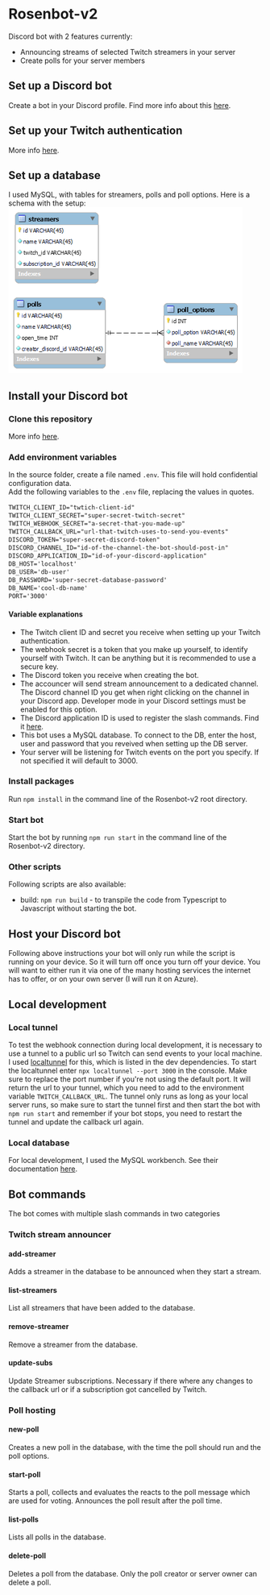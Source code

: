 # Rosenbot-v2

Discord bot with 2 features currently:

- Announcing streams of selected Twitch streamers in your server
- Create polls for your server members

## Set up a Discord bot

Create a bot in your Discord profile. Find more info about this [here](https://discord.com/developers/docs/intro).

## Set up your Twitch authentication

More info [here](https://dev.twitch.tv/docs/authentication).

## Set up a database

I used MySQL, with tables for streamers, polls and poll options. Here is a schema with the setup: \
![database schema](/src/images/db_schema.png "Database Schema")

## Install your Discord bot

### Clone this repository

More info [here](https://docs.github.com/en/repositories/creating-and-managing-repositories/cloning-a-repository).

### Add environment variables

In the source folder, create a file named `.env`. This file will hold confidential configuration data. \
Add the following variables to the `.env` file, replacing the values in quotes.

```
TWITCH_CLIENT_ID="twtich-client-id"
TWITCH_CLIENT_SECRET="super-secret-twitch-secret"
TWITCH_WEBHOOK_SECRET="a-secret-that-you-made-up"
TWITCH_CALLBACK_URL="url-that-twitch-uses-to-send-you-events"
DISCORD_TOKEN="super-secret-discord-token"
DISCORD_CHANNEL_ID="id-of-the-channel-the-bot-should-post-in"
DISCORD_APPLICATION_ID="id-of-your-discord-application"
DB_HOST='localhost'
DB_USER='db-user'
DB_PASSWORD='super-secret-database-password'
DB_NAME='cool-db-name'
PORT='3000'
```

#### Variable explanations

- The Twitch client ID and secret you receive when setting up your Twitch authentication.
- The webhook secret is a token that you make up yourself, to identify yourself with Twitch. It can be anything but it is recommended to use a secure key.
- The Discord token you receive when creating the bot.
- The accouncer will send stream announcement to a dedicated channel. The Discord channel ID you get when right clicking on the channel in your Discord app. Developer mode in your Discord settings must be enabled for this option.
- The Discord application ID is used to register the slash commands. Find it [here](https://support-dev.discord.com/hc/en-us/articles/360028717192-Where-can-I-find-my-Application-Team-Server-ID-).
- This bot uses a MySQL database. To connect to the DB, enter the host, user and password that you reveived when setting up the DB server.
- Your server will be listening for Twitch events on the port you specify. If not specified it will default to 3000.

### Install packages

Run `npm install` in the command line of the Rosenbot-v2 root directory.

### Start bot

Start the bot by running `npm run start` in the command line of the Rosenbot-v2 directory.

### Other scripts

Following scripts are also available:

- build: `npm run build` - to transpile the code from Typescript to Javascript without starting the bot.

## Host your Discord bot

Following above instructions your bot will only run while the script is running on your device. So it will turn off once you turn off your device.
You will want to either run it via one of the many hosting services the internet has to offer, or on your own server (I will run it on Azure).

## Local development

### Local tunnel

To test the webhook connection during local development, it is necessary to use a tunnel to a public url so Twitch can send events to your local machine. I used [localtunnel](https://www.npmjs.com/package/localtunnel) for this, which is listed in the dev dependencies. To start the localtunnel enter `npx localtunnel --port 3000` in the console. Make sure to replace the port number if you're not using the default port. It will return the url to your tunnel, which you need to add to the environment variable `TWITCH_CALLBACK_URL`. The tunnel only runs as long as your local server runs, so make sure to start the tunnel first and then start the bot with `npm run start` and remember if your bot stops, you need to restart the tunnel and update the callback url again.

### Local database

For local development, I used the MySQL workbench. See their documentation [here](https://dev.mysql.com/doc/workbench/en/).

## Bot commands

The bot comes with multiple slash commands in two categories

### Twitch stream announcer

#### add-streamer

Adds a streamer in the database to be announced when they start a stream.

#### list-streamers

List all streamers that have been added to the database.

#### remove-streamer

Remove a streamer from the database.

#### update-subs

Update Streamer subscriptions. Necessary if there where any changes to the callback url or if a subscription got cancelled by Twitch.

### Poll hosting

#### new-poll

Creates a new poll in the database, with the time the poll should run and the poll options.

#### start-poll

Starts a poll, collects and evaluates the reacts to the poll message which are used for voting. Announces the poll result after the poll time.

#### list-polls

Lists all polls in the database.

#### delete-poll

Deletes a poll from the database. Only the poll creator or server owner can delete a poll.
